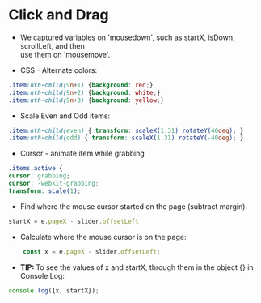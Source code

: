 <h1>Click and Drag</h1>

* We captured variables on 'mousedown', such as startX, isDown, scrollLeft, and then<br />
use them on 'mousemove'.

* CSS - Alternate colors:

```css
.item:nth-child(9n+1) {background: red;}
.item:nth-child(9n+2) {background: white;}
.item:nth-child(9n+3) {background: yellow;}
```

* Scale Even and Odd items:

```css
.item:nth-child(even) { transform: scaleX(1.31) rotateY(40deg); }
.item:nth-child(odd) { transform: scaleX(1.31) rotateY(-40deg); }
```
* Cursor - animate item while grabbing

```css
.items.active {
cursor: grabbing;
cursor: -webkit-grabbing;
transform: scale(1);
```
* Find where the mouse cursor started on the page (subtract margin):

```javascript
startX = e.pageX - slider.offsetLeft
```

* Calculate where the mouse cursor is on the page:

```javascript
    const x = e.pageX - slider.offsetLeft;
```

* <b>TIP: </b>To see the values of x and startX, through them in the object {} in Console Log:

```javascript
console.log({x, startX});
```

